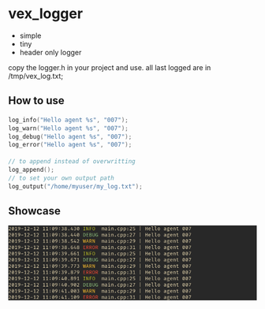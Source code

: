 # vex_logger

- simple
- tiny
- header only logger

copy the logger.h in your project and use.
all last logged are in /tmp/vex_log.txt;

## How to use

```cpp
log_info("Hello agent %s", "007");
log_warn("Hello agent %s", "007");
log_debug("Hello agent %s", "007");
log_error("Hello agent %s", "007");

// to append instead of overwritting
log_append();
// to set your own output path
log_output("/home/myuser/my_log.txt");

```

## Showcase
![](log_example.png)


